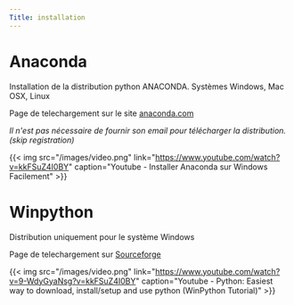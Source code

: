 ```yaml
---
Title: installation
---
```


# Anaconda

Installation de la distribution python ANACONDA. Systèmes Windows, Mac OSX, Linux

Page de telechargement sur le site [anaconda.com](https://www.anaconda.com/download)

*Il n'est pas nécessaire de fournir son email pour télécharger la distribution. (skip registration)*

{{< img src="/images/video.png" link="https://www.youtube.com/watch?v=kkFSuZ4I0BY" caption="Youtube - Installer Anaconda sur Windows Facilement" >}}

# Winpython
Distribution uniquement pour le système Windows

Page de telechargement sur [Sourceforge](https://sourceforge.net/projects/winpython/files/)

{{< img src="/images/video.png" link="https://www.youtube.com/watch?v=9-WdyGyaNsg?v=kkFSuZ4I0BY" caption="Youtube - Python: Easiest way to download, install/setup and use python (WinPython Tutorial)" >}}

